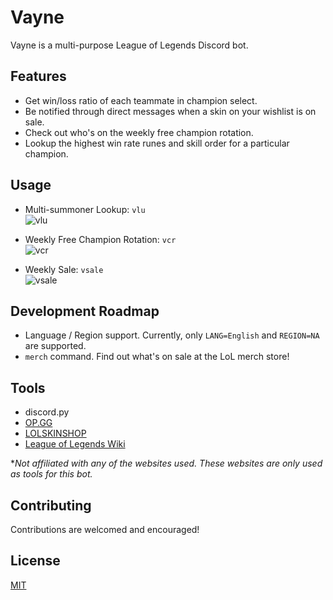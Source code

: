 # Vayne
Vayne is a multi-purpose League of Legends Discord bot.

## Features
* Get win/loss ratio of each teammate in champion select.
* Be notified through direct messages when a skin on your wishlist is on sale.
* Check out who's on the weekly free champion rotation. 
* Lookup the highest win rate runes and skill order for a particular champion.

## Usage

* Multi-summoner Lookup: `vlu`\
![vlu](https://i.imgur.com/OjSi9I5.png)

* Weekly Free Champion Rotation: `vcr`\
![vcr](https://i.imgur.com/F2jBO92.png)

* Weekly Sale: `vsale`\
![vsale](https://i.imgur.com/koeB1D8.png)

## Development Roadmap
* Language / Region support. Currently, only `LANG=English` and `REGION=NA` are supported.
* `merch` command. Find out what's on sale at the LoL merch store!

## Tools
* discord.py
* [OP.GG](https://na.op.gg/)
* [LOLSKINSHOP](https://lolskinshop.com/)
* [League of Legends Wiki](https://leagueoflegends.fandom.com)

**Not affiliated with any of the websites used. These websites are only used as tools for this bot.*

## Contributing
Contributions are welcomed and encouraged!

## License
[MIT](https://choosealicense.com/licenses/mit/)
